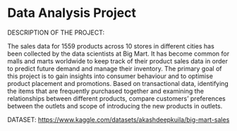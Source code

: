 # Data Analysis Project

DESCRIPTION OF THE PROJECT:

The sales data for 1559 products across 10 stores in different cities has been collected by the data scientists at Big Mart. It has become common for malls and marts worldwide to keep track of their product sales data in order to predict future demand and manage their inventory. The primary goal of this project is to gain insights into consumer behaviour and to optimise product placement and promotions. Based on transactional data, identifying the items that are frequently purchased together and examining the relationships between different products, compare customers’ preferences between the outlets and scope of introducing the new products in outlets. 

DATASET:
https://www.kaggle.com/datasets/akashdeepkuila/big-mart-sales

